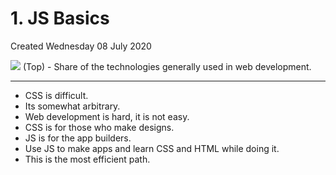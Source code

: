 # 1. JS Basics
Created Wednesday 08 July 2020

![](pasted_image%2041.png)
(Top) - Share of the technologies generally used in web development.
*****
* CSS is difficult.
* Its somewhat arbitrary.
* Web development is hard, it is not easy.
* CSS is for those who make designs.
* JS is for the app builders.
* Use JS to make apps and learn CSS and HTML while doing it.
* This is the most efficient path.


